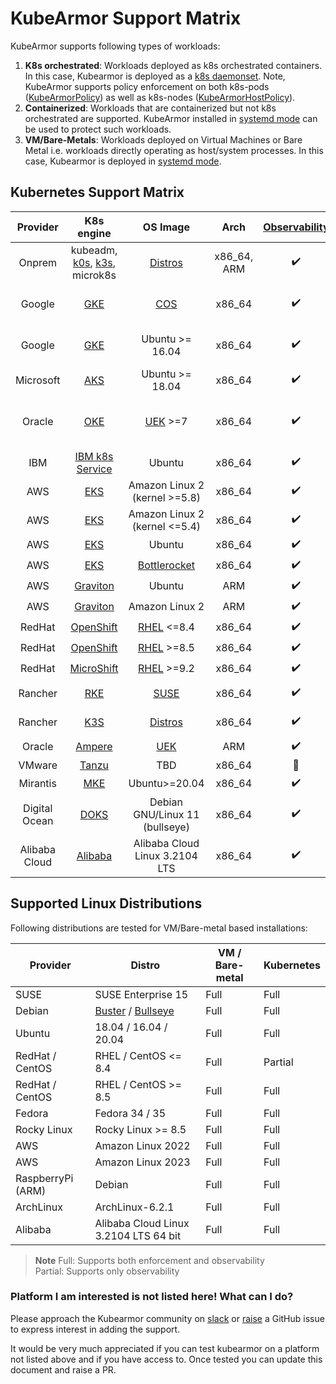 # KubeArmor Support Matrix

KubeArmor supports following types of workloads:
1. **K8s orchestrated**: Workloads deployed as k8s orchestrated containers. In this case, Kubearmor is deployed as a [k8s daemonset](https://kubernetes.io/docs/concepts/workloads/controllers/daemonset/). Note, KubeArmor supports policy enforcement on both k8s-pods ([KubeArmorPolicy](security_policy_specification.md)) as well as k8s-nodes ([KubeArmorHostPolicy](host_security_policy_specification.md)).
2. **Containerized**: Workloads that are containerized but not k8s orchestrated are supported. KubeArmor installed in [systemd mode] can be used to protect such workloads.
3. **VM/Bare-Metals**: Workloads deployed on Virtual Machines or Bare Metal i.e. workloads directly operating as host/system processes. In this case, Kubearmor is deployed in [systemd mode].

[systemd mode]: kubearmor_vm.md

## Kubernetes Support Matrix

| Provider   | K8s engine   | OS Image    | Arch   | [Observability] | Audit Rules | Blocking Rules | [Network-Segmentation] | LSM Enforcer | Remarks |
|:----------:|:------------:|:-----------:|:------:|:---------------:|:-----------:|:--------------:|:----------------------:|:------------:|:-------:|
| Onprem     | kubeadm, [k0s], [k3s], microk8s | [Distros] | x86_64, ARM | :heavy_check_mark: | :heavy_check_mark: | :heavy_check_mark: | :heavy_check_mark: | [BPFLSM], AppArmor |
| Google     | [GKE] | [COS] | x86_64 | :heavy_check_mark: | :heavy_check_mark: | :heavy_check_mark: | :heavy_check_mark: | [BPFLSM], AppArmor | All [release channels][GKE-REL] |
| Google     | [GKE] | Ubuntu >= 16.04 | x86_64 | :heavy_check_mark: | :heavy_check_mark: | :heavy_check_mark: | :heavy_check_mark: | [BPFLSM], AppArmor | All [release channels][GKE-REL] |
| Microsoft  | [AKS] | Ubuntu >= 18.04 | x86_64 | :heavy_check_mark: | :heavy_check_mark: | :heavy_check_mark: | :heavy_check_mark: | [BPFLSM], AppArmor |
| Oracle     | [OKE] | [UEK] >=7 | x86_64 | :heavy_check_mark: | :heavy_check_mark: | :heavy_check_mark: | :heavy_check_mark: | [BPFLSM] | [Oracle Linux Server 8.7][OLS] |
| IBM        | [IBM k8s Service][IKS] | Ubuntu | x86_64 | :heavy_check_mark: | :heavy_check_mark: | :heavy_check_mark: | :heavy_check_mark: | [BPFLSM], AppArmor |
| AWS        | [EKS] | Amazon Linux 2 (kernel >=5.8) | x86_64 | :heavy_check_mark: | :heavy_check_mark: | :heavy_check_mark: | :heavy_check_mark: | [BPFLSM] |
| AWS        | [EKS] | Amazon Linux 2 (kernel <=5.4) | x86_64 | :heavy_check_mark: | :heavy_check_mark: | :x: | :heavy_check_mark: | SELinux |
| AWS        | [EKS] | Ubuntu | x86_64 | :heavy_check_mark: | :heavy_check_mark: | :heavy_check_mark: | :heavy_check_mark: | AppArmor |
| AWS        | [EKS] | [Bottlerocket] | x86_64 | :heavy_check_mark: | :heavy_check_mark: | :heavy_check_mark: | :heavy_check_mark: | [BPFLSM] |
| AWS        | [Graviton] | Ubuntu | ARM | :heavy_check_mark: | :heavy_check_mark: | :heavy_check_mark: | :heavy_check_mark: | AppArmor |
| AWS        | [Graviton] | Amazon Linux 2 | ARM | :heavy_check_mark: | :heavy_check_mark: | :x: | :heavy_check_mark: | SELinux |
| RedHat     | [OpenShift] | [RHEL] <=8.4 | x86_64 | :heavy_check_mark: | :heavy_check_mark: | :x:  | :heavy_check_mark: | SELinux |
| RedHat     | [OpenShift] | [RHEL] >=8.5 | x86_64 | :heavy_check_mark: | :heavy_check_mark: | :heavy_check_mark: | :heavy_check_mark: | [BPFLSM] |
| RedHat     | [MicroShift] | [RHEL] >=9.2 | x86_64 | :heavy_check_mark: | :heavy_check_mark: | :heavy_check_mark: | :heavy_check_mark: | [BPFLSM] |
| Rancher    | [RKE] | [SUSE] | x86_64 | :heavy_check_mark: | :heavy_check_mark: | :heavy_check_mark: | :heavy_check_mark: | [BPFLSM], AppArmor |
| Rancher    | [K3S] | [Distros] | x86_64 | :heavy_check_mark: | :heavy_check_mark: | :heavy_check_mark: | :heavy_check_mark: | [BPFLSM], AppArmor |
| Oracle     | [Ampere] | [UEK] | ARM | :heavy_check_mark: | :heavy_check_mark: | :x: | :heavy_check_mark: | SELinux | [1084] |
| VMware     | [Tanzu] | TBD | x86_64 | :construction: | :construction: | :construction: | :construction: | :construction: | [1064] |
| Mirantis     | [MKE] | Ubuntu>=20.04 | x86_64 | :heavy_check_mark: | :heavy_check_mark: | :heavy_check_mark: | :heavy_check_mark: | AppArmor | [1181] |
| Digital Ocean | [DOKS] | Debian GNU/Linux 11 (bullseye) | x86_64 | :heavy_check_mark: | :heavy_check_mark: | :heavy_check_mark: | :heavy_check_mark: | [BPFLSM] | [1120] |
| Alibaba Cloud | [Alibaba] | Alibaba Cloud Linux 3.2104 LTS | x86_64 | :heavy_check_mark: | :heavy_check_mark: | :heavy_check_mark: | :heavy_check_mark: | [BPFLSM] | [1650] |

[Observability]: workload_visibility.md
[Network-Segmentation]: network_segmentation.md
[GKE]: https://cloud.google.com/kubernetes-engine
[EKS]: https://aws.amazon.com/eks/
[AKS]: https://azure.microsoft.com/
[COS]: https://cloud.google.com/container-optimized-os/docs/concepts/features-and-benefits
[GKE-REL]: https://cloud.google.com/kubernetes-engine/docs/concepts/release-channels
[bottlerocket]: https://github.com/bottlerocket-os/bottlerocket#bottlerocket-os
[OPENSHIFT]: https://www.redhat.com/en/technologies/cloud-computing/openshift
[MicroShift]: https://microshift.io/
[SUSE]: https://www.suse.com/
[RHEL]: https://www.redhat.com/en/technologies/linux-platforms/enterprise-linux
[RKE]: https://rancher.com/docs/rke/latest/en/
[K0S]: https://k0sproject.io
[K3S]: https://www.rancher.com/products/k3s
[OKE]: https://www.oracle.com/cloud/cloud-native/container-engine-kubernetes/
[UEK]: https://docs.oracle.com/en/operating-systems/uek/
[OLS]: https://docs.oracle.com/en/operating-systems/oracle-linux/8/relnotes8.7/
[IKS]: https://www.ibm.com/cloud/kubernetes-service
[Tanzu]: https://tanzu.vmware.com/kubernetes-grid
[Graviton]: https://aws.amazon.com/ec2/graviton/
[Ampere]: https://www.oracle.com/in/cloud/compute/arm/
[1064]: https://github.com/kubearmor/KubeArmor/issues/1064
[1084]: https://github.com/kubearmor/KubeArmor/issues/1084
[BPFLSM]: https://github.com/kubearmor/KubeArmor/issues/484
[Distros]: #Supported-Linux-Distributions
[MKE]: https://www.mirantis.com/software/mirantis-kubernetes-engine/
[1181]: https://github.com/kubearmor/KubeArmor/issues/1181
[DOKS]: https://www.digitalocean.com/products/kubernetes/
[1120]: https://github.com/kubearmor/KubeArmor/issues/1120
[1650]: https://github.com/kubearmor/KubeArmor/issues/1650
[Alibaba]: https://www.alibabacloud.com/
## Supported Linux Distributions

Following distributions are tested for VM/Bare-metal based installations:

| Provider | Distro | VM / Bare-metal | Kubernetes |
|----------|--------|---------------|------|
| SUSE | SUSE Enterprise 15 | Full | Full |
| Debian | [Buster](https://www.debian.org/releases/buster/) / [Bullseye](https://www.debian.org/releases/bullseye/) | Full | Full |
| Ubuntu | 18.04 / 16.04 / 20.04 | Full | Full |
| RedHat / CentOS | RHEL / CentOS <= 8.4 | Full | Partial |
| RedHat / CentOS | RHEL / CentOS >= 8.5 | Full | Full |
| Fedora | Fedora 34 / 35 | Full | Full |
| Rocky Linux | Rocky Linux >= 8.5 | Full | Full |
| AWS | Amazon Linux 2022 | Full | Full |
| AWS | Amazon Linux 2023 | Full | Full |
| RaspberryPi (ARM) | Debian | Full | Full |
| ArchLinux | ArchLinux-6.2.1   | Full | Full |
| Alibaba | Alibaba Cloud Linux  3.2104 LTS 64 bit  | Full | Full |

> **Note**
> Full: Supports both enforcement and observability  
> Partial: Supports only observability

### Platform I am interested is not listed here! What can I do?

Please approach the Kubearmor community on [slack](https://cloud-native.slack.com/archives/C07EF44HWQM) or [raise](https://github.com/kubearmor/KubeArmor/issues/new/choose) a GitHub issue to express interest in adding the support.

It would be very much appreciated if you can test kubearmor on a platform not listed above and if you have access to. Once tested you can update this document and raise a PR.

